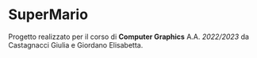 # SuperMario
 Progetto realizzato per il corso di **Computer Graphics** A.A. *2022/2023* da Castagnacci Giulia e Giordano Elisabetta.
